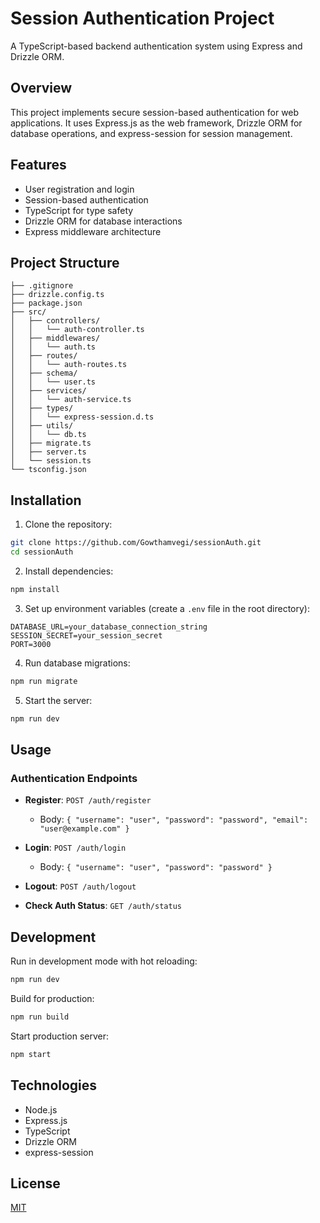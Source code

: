 # Session Authentication Project

A TypeScript-based backend authentication system using Express and Drizzle ORM.

## Overview

This project implements secure session-based authentication for web applications. It uses Express.js as the web framework, Drizzle ORM for database operations, and express-session for session management.

## Features

- User registration and login
- Session-based authentication
- TypeScript for type safety
- Drizzle ORM for database interactions
- Express middleware architecture

## Project Structure

```
├── .gitignore
├── drizzle.config.ts
├── package.json
├── src/
│   ├── controllers/
│   │   └── auth-controller.ts
│   ├── middlewares/
│   │   └── auth.ts
│   ├── routes/
│   │   └── auth-routes.ts
│   ├── schema/
│   │   └── user.ts
│   ├── services/
│   │   └── auth-service.ts
│   ├── types/
│   │   └── express-session.d.ts
│   ├── utils/
│   │   └── db.ts
│   ├── migrate.ts
│   ├── server.ts
│   └── session.ts
└── tsconfig.json
```

## Installation

1. Clone the repository:
```bash
git clone https://github.com/Gowthamvegi/sessionAuth.git
cd sessionAuth
```

2. Install dependencies:
```bash
npm install
```

3. Set up environment variables (create a `.env` file in the root directory):
```
DATABASE_URL=your_database_connection_string
SESSION_SECRET=your_session_secret
PORT=3000
```

4. Run database migrations:
```bash
npm run migrate
```

5. Start the server:
```bash
npm run dev
```

## Usage

### Authentication Endpoints

- **Register**: `POST /auth/register`
  - Body: `{ "username": "user", "password": "password", "email": "user@example.com" }`

- **Login**: `POST /auth/login`
  - Body: `{ "username": "user", "password": "password" }`

- **Logout**: `POST /auth/logout`

- **Check Auth Status**: `GET /auth/status`

## Development

Run in development mode with hot reloading:
```bash
npm run dev
```

Build for production:
```bash
npm run build
```

Start production server:
```bash
npm start
```

## Technologies

- Node.js
- Express.js
- TypeScript
- Drizzle ORM
- express-session

## License

[MIT](LICENSE)
